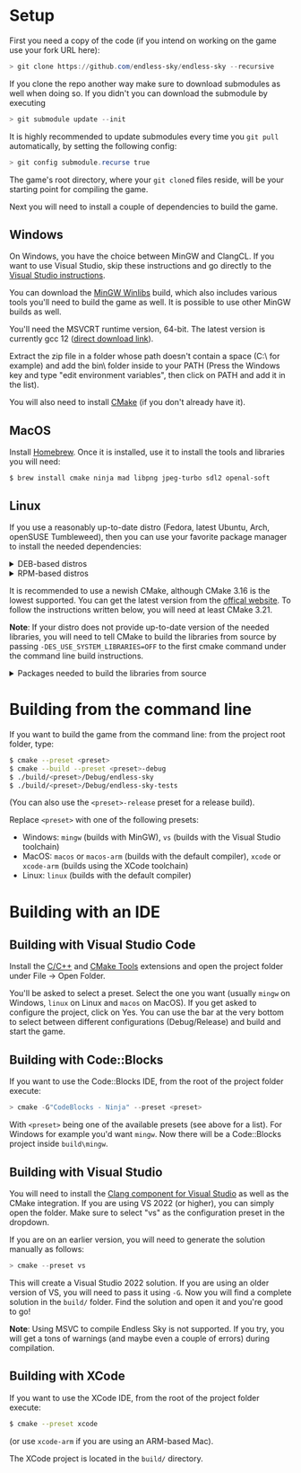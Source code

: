 # Setup

First you need a copy of the code (if you intend on working on the game use your fork URL here):

```powershell
> git clone https://github.com/endless-sky/endless-sky --recursive
```

If you clone the repo another way make sure to download submodules as well when doing so. If you didn't you can download the submodule by executing

```powershell
> git submodule update --init
```

It is highly recommended to update submodules every time you `git pull` automatically, by setting the following config:

```powershell
> git config submodule.recurse true
```

The game's root directory, where your `git clone`d files reside, will be your starting point for compiling the game.

Next you will need to install a couple of dependencies to build the game.

## Windows

On Windows, you have the choice between MinGW and ClangCL. If you want to use Visual Studio, skip these instructions and go directly to the [Visual Studio instructions](#building-with-visual-studio).

You can download the [MinGW Winlibs](https://winlibs.com/#download-release) build, which also includes various tools you'll need to build the game as well. It is possible to use other MinGW builds as well.

You'll need the MSVCRT runtime version, 64-bit. The latest version is currently gcc 12 ([direct download link](https://github.com/brechtsanders/winlibs_mingw/releases/download/12.1.0-14.0.4-10.0.0-msvcrt-r2/winlibs-x86_64-posix-seh-gcc-12.1.0-mingw-w64msvcrt-10.0.0-r2.zip)).

Extract the zip file in a folder whose path doesn't contain a space (C:\ for example) and add the bin\ folder inside to your PATH (Press the Windows key and type "edit environment variables", then click on PATH and add it in the list).

You will also need to install [CMake](https://cmake.org) (if you don't already have it).

## MacOS

Install [Homebrew](https://brew.sh). Once it is installed, use it to install the tools and libraries you will need:

```
$ brew install cmake ninja mad libpng jpeg-turbo sdl2 openal-soft
```

## Linux

If you use a reasonably up-to-date distro (Fedora, latest Ubuntu, Arch, openSUSE Tumbleweed), then you can use your favorite package manager to install the needed dependencies:

<details>
<summary>DEB-based distros</summary>

```
g++ cmake ninja-build libsdl2-dev libpng-dev libjpeg-dev libgl1-mesa-dev libglew-dev libopenal-dev libmad0-dev uuid-dev
```

</details>

<details>
<summary>RPM-based distros</summary>

```
gcc-c++ cmake ninja-build SDL2-devel libpng-devel libjpeg-turbo-devel mesa-libGL-devel glew-devel openal-soft-devel libmad-devel libuuid-devel
```

</details>

It is recommended to use a newish CMake, although CMake 3.16 is the lowest supported. You can get the latest version from the [offical website](https://cmake.org/download/). To follow the instructions written below, you will need at least CMake 3.21.

**Note**: If your distro does not provide up-to-date version of the needed libraries, you will need to tell CMake to build the libraries from source by passing `-DES_USE_SYSTEM_LIBRARIES=OFF` to the first cmake command under the command line build instructions.

<details>
<summary>Packages needed to build the libraries from source</summary>

<details>
<summary>DEB-based distros</summary>

```
g++ cmake ninja-build pkg-config libgl1-mesa-dev libxmu-dev libxi-dev libglu1-mesa-dev tar zip unzip curl
```

</details>
<details>
<summary>RPM-based distros</summary>

```
gcc-c++ cmake ninja-build mesa-libGL-devel autoconf libtool libXext-devel mesa-libGLU-devel
```

</details>

</details>

# Building from the command line

If you want to build the game from the command line: from the project root folder, type:

```bash
$ cmake --preset <preset>
$ cmake --build --preset <preset>-debug
$ ./build/<preset>/Debug/endless-sky
$ ./build/<preset>/Debug/endless-sky-tests
```

(You can also use the `<preset>-release` preset for a release build).

Replace `<preset>` with one of the following presets:

- Windows: `mingw` (builds with MinGW), `vs` (builds with the Visual Studio toolchain)
- MacOS: `macos` or `macos-arm` (builds with the default compiler), `xcode` or `xcode-arm` (builds using the XCode toolchain)
- Linux: `linux` (builds with the default compiler)

# Building with an IDE

## Building with Visual Studio Code

Install the [C/C++](https://marketplace.visualstudio.com/items?itemName=ms-vscode.cpptools) and [CMake Tools](https://marketplace.visualstudio.com/items?itemName=ms-vscode.cmake-tools) extensions and open the project folder under File -> Open Folder.

You'll be asked to select a preset. Select the one you want (usually `mingw` on Windows, `linux` on Linux and `macos` on MacOS). If you get asked to configure the project, click on Yes. You can use the bar at the very bottom to select between different configurations (Debug/Release) and build and start the game.

## Building with Code::Blocks

If you want to use the Code::Blocks IDE, from the root of the project folder execute:

```powershell
> cmake -G"CodeBlocks - Ninja" --preset <preset>
```

With `<preset>` being one of the available presets (see above for a list). For Windows for example you'd want `mingw`. Now there will be a Code::Blocks project inside `build\mingw`.

## Building with Visual Studio

You will need to install the [Clang component for Visual Studio](https://docs.microsoft.com/en-us/cpp/build/clang-support-msbuild) as well as the CMake integration. If you are using VS 2022 (or higher), you can simply open the folder. Make sure to select "vs" as the configuration preset in the dropdown.

If you are on an earlier version, you will need to generate the solution manually as follows:

```powershell
> cmake --preset vs
```

This will create a Visual Studio 2022 solution. If you are using an older version of VS, you will need to pass it using `-G`. Now you will find a complete solution in the `build/` folder. Find the solution and open it and you're good to go!

**Note**: Using MSVC to compile Endless Sky is not supported. If you try, you will get a tons of warnings (and maybe even a couple of errors) during compilation.

## Building with XCode

If you want to use the XCode IDE, from the root of the project folder execute:

```bash
$ cmake --preset xcode
```

(or use `xcode-arm` if you are using an ARM-based Mac).

The XCode project is located in the `build/` directory.
